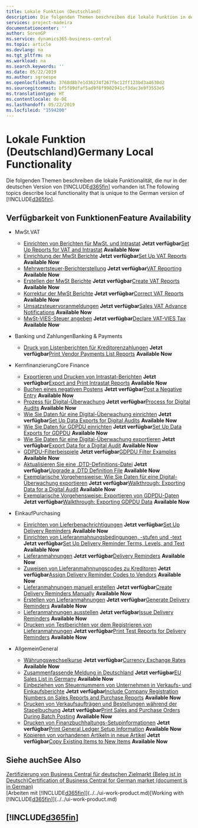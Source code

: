 ```yaml
---
title: Lokale Funktion (Deutschland)
description: Die folgenden Themen beschreiben die lokale Funktion in der deutschen Version von Business Central.
services: project-madeira
documentationcenter: ''
author: SorenGP
ms.service: dynamics365-business-central
ms.topic: article
ms.devlang: na
ms.tgt_pltfrm: na
ms.workload: na
ms.search.keywords: ''
ms.date: 05/22/2019
ms.author: sgroespe
ms.openlocfilehash: 3768d8b7e1d36274f267fbc12ff123bd3a4630d2
ms.sourcegitcommit: bf5f89dfaf5ad9f8f9902941cf3dac3e9f3553e5
ms.translationtype: HT
ms.contentlocale: de-DE
ms.lasthandoff: 05/22/2019
ms.locfileid: "1594200"
---
```

# <a name="germany-local-functionality"></a><span data-ttu-id="2cc81-103">Lokale Funktion (Deutschland)</span><span class="sxs-lookup"><span data-stu-id="2cc81-103">Germany Local Functionality</span></span>
<span data-ttu-id="2cc81-104">Die folgenden Themen beschreiben die lokale Funktionalität, die nur in der deutschen Version von [!INCLUDE[d365fin](../../includes/d365fin_md.md)] vorhanden ist.</span><span class="sxs-lookup"><span data-stu-id="2cc81-104">The following topics describe local functionality that is unique to the German version of [!INCLUDE[d365fin](../../includes/d365fin_md.md)].</span></span>  

## <a name="feature-availability"></a><span data-ttu-id="2cc81-105">Verfügbarkeit von Funktionen</span><span class="sxs-lookup"><span data-stu-id="2cc81-105">Feature Availability</span></span>

* <span data-ttu-id="2cc81-106">MwSt.</span><span class="sxs-lookup"><span data-stu-id="2cc81-106">VAT</span></span>
    * <span data-ttu-id="2cc81-107">[Einrichten von Berichten für MwSt. und Intrastat](how-to-set-up-reports-for-vat-and-intrastat.md) **Jetzt verfügbar**</span><span class="sxs-lookup"><span data-stu-id="2cc81-107">[Set Up Reports for VAT and Intrastat](how-to-set-up-reports-for-vat-and-intrastat.md) **Available Now**</span></span>
    * <span data-ttu-id="2cc81-108">[Einrichtung der MwSt Berichte](how-to-set-up-vat-reports.md) **Jetzt verfügbar**</span><span class="sxs-lookup"><span data-stu-id="2cc81-108">[Set Up VAT Reports](how-to-set-up-vat-reports.md) **Available Now**</span></span>
    * <span data-ttu-id="2cc81-109">[Mehrwertsteuer-Berichterstellung](vat-reporting.md) **Jetzt verfügbar**</span><span class="sxs-lookup"><span data-stu-id="2cc81-109">[VAT Reporting](vat-reporting.md) **Available Now**</span></span>
    * <span data-ttu-id="2cc81-110">[Erstellen der MwSt Berichte](how-to-create-vat-reports.md) **Jetzt verfügbar**</span><span class="sxs-lookup"><span data-stu-id="2cc81-110">[Create VAT Reports](how-to-create-vat-reports.md) **Available Now**</span></span>
    * <span data-ttu-id="2cc81-111">[Korrektur der MwSt Berichte](how-to-correct-vat-reports.md) **Jetzt verfügbar**</span><span class="sxs-lookup"><span data-stu-id="2cc81-111">[Correct VAT Reports](how-to-correct-vat-reports.md) **Available Now**</span></span>
    * <span data-ttu-id="2cc81-112">[Umsatzsteuervoranmeldungen](how-to-set-up-and-export-sales-vat-advance-notifications.md) **Jetzt verfügbar**</span><span class="sxs-lookup"><span data-stu-id="2cc81-112">[Sales VAT Advance Notifications](how-to-set-up-and-export-sales-vat-advance-notifications.md) **Available Now**</span></span>
    * <span data-ttu-id="2cc81-113">[MwSt-VIES-Steuer angeben](how-to-declare-vat-vies-tax.md) **Jetzt verfügbar**</span><span class="sxs-lookup"><span data-stu-id="2cc81-113">[Declare VAT-VIES Tax](how-to-declare-vat-vies-tax.md) **Available Now**</span></span>

* <span data-ttu-id="2cc81-114">Banking und Zahlungen</span><span class="sxs-lookup"><span data-stu-id="2cc81-114">Banking & Payments</span></span>
    * <span data-ttu-id="2cc81-115">[Druck von Listenberichten für Kreditorenzahlungen](how-to-print-vendor-payments-list-reports.md) **Jetzt verfügbar**</span><span class="sxs-lookup"><span data-stu-id="2cc81-115">[Print Vendor Payments List Reports](how-to-print-vendor-payments-list-reports.md) **Available Now**</span></span>

* <span data-ttu-id="2cc81-116">Kernfinanzierung</span><span class="sxs-lookup"><span data-stu-id="2cc81-116">Core Finance</span></span>
    * <span data-ttu-id="2cc81-117">[Exportieren und Drucken von Intrastat-Berichten](how-to-export-and-print-intrastat-reports.md) **Jetzt verfügbar**</span><span class="sxs-lookup"><span data-stu-id="2cc81-117">[Export and Print Intrastat Reports](how-to-export-and-print-intrastat-reports.md) **Available Now**</span></span>
    * <span data-ttu-id="2cc81-118">[Buchen eines negativen Postens](how-to-post-a-negative-entry.md) **Jetzt verfügbar**</span><span class="sxs-lookup"><span data-stu-id="2cc81-118">[Post a Negative Entry](how-to-post-a-negative-entry.md) **Available Now**</span></span>
    * <span data-ttu-id="2cc81-119">[Prozess für Digital-Überwachung](process-for-digital-audits.md) **Jetzt verfügbar**</span><span class="sxs-lookup"><span data-stu-id="2cc81-119">[Process for Digital Audits](process-for-digital-audits.md) **Available Now**</span></span>
    * <span data-ttu-id="2cc81-120">[Wie Sie Daten für eine Digital-Überwachung einrichten](how-to-set-up-data-exports-for-digital-audits.md) **Jetzt verfügbar**</span><span class="sxs-lookup"><span data-stu-id="2cc81-120">[Set Up Data Exports for Digital Audits](how-to-set-up-data-exports-for-digital-audits.md) **Available Now**</span></span>
    * <span data-ttu-id="2cc81-121">[Wie Sie Daten für GDPDU einrichten](how-to-set-up-data-exports-for-gdpdu.md) **Jetzt verfügbar**</span><span class="sxs-lookup"><span data-stu-id="2cc81-121">[Set Up Data Exports for GDPDU](how-to-set-up-data-exports-for-gdpdu.md) **Available Now**</span></span>
    * <span data-ttu-id="2cc81-122">[Wie Sie Daten für eine Digital-Überwachung exportieren](how-to-export-data-for-a-digital-audit.md) **Jetzt verfügbar**</span><span class="sxs-lookup"><span data-stu-id="2cc81-122">[Export Data for a Digital Audit](how-to-export-data-for-a-digital-audit.md) **Available Now**</span></span>
    * <span data-ttu-id="2cc81-123">[GDPDU-Filterbeispiele](gdpdu-filter-examples.md) **Jetzt verfügbar**</span><span class="sxs-lookup"><span data-stu-id="2cc81-123">[GDPDU Filter Examples](gdpdu-filter-examples.md) **Available Now**</span></span>
    * <span data-ttu-id="2cc81-124">[Aktualisieren Sie eine .DTD-Definitions-Datei](how-to-upgrade-a-.dtd-definition-file.md) **Jetzt verfügbar**</span><span class="sxs-lookup"><span data-stu-id="2cc81-124">[Upgrade a .DTD Definition File](how-to-upgrade-a-.dtd-definition-file.md) **Available Now**</span></span>
    * <span data-ttu-id="2cc81-125">[Exemplarische Vorgehensweise: Wie Sie Daten für eine Digital-Überwachung exportieren](walkthrough-exporting-data-for-a-digital-audit.md) **Jetzt verfügbar**</span><span class="sxs-lookup"><span data-stu-id="2cc81-125">[Walkthrough: Exporting Data for a Digital Audit](walkthrough-exporting-data-for-a-digital-audit.md) **Available Now**</span></span>
    * <span data-ttu-id="2cc81-126">[Exemplarische Vorgehensweise: Exportieren von GDPDU-Daten](walkthrough-exporting-gdpdu-data.md) **Jetzt verfügbar**</span><span class="sxs-lookup"><span data-stu-id="2cc81-126">[Walkthrough: Exporting GDPDU Data](walkthrough-exporting-gdpdu-data.md) **Available Now**</span></span>

* <span data-ttu-id="2cc81-127">Einkauf</span><span class="sxs-lookup"><span data-stu-id="2cc81-127">Purchasing</span></span>
    * <span data-ttu-id="2cc81-128">[Einrichten von Lieferbenachrichtigungen](how-to-set-up-delivery-reminders.md) **Jetzt verfügbar**</span><span class="sxs-lookup"><span data-stu-id="2cc81-128">[Set Up Delivery Reminders](how-to-set-up-delivery-reminders.md) **Available Now**</span></span>
    * <span data-ttu-id="2cc81-129">[Einrichten von Lieferanmahnungsbedingungen, -stufen und -text](how-to-set-up-delivery-reminder-terms-levels-and-text.md) **Jetzt verfügbar**</span><span class="sxs-lookup"><span data-stu-id="2cc81-129">[Set Up Delivery Reminder Terms, Levels, and Text](how-to-set-up-delivery-reminder-terms-levels-and-text.md) **Available Now**</span></span>
    * <span data-ttu-id="2cc81-130">[Lieferanmahnungen](delivery-reminders.md) **Jetzt verfügbar**</span><span class="sxs-lookup"><span data-stu-id="2cc81-130">[Delivery Reminders](delivery-reminders.md) **Available Now**</span></span>
    * <span data-ttu-id="2cc81-131">[Zuweisen von Lieferanmahnnungscodes zu Kreditoren](how-to-assign-delivery-reminder-codes-to-vendors.md) **Jetzt verfügbar**</span><span class="sxs-lookup"><span data-stu-id="2cc81-131">[Assign Delivery Reminder Codes to Vendors](how-to-assign-delivery-reminder-codes-to-vendors.md) **Available Now**</span></span>
    * <span data-ttu-id="2cc81-132">[Lieferanmahnungen manuell erstellen](how-to-create-delivery-reminders-manually.md) **Jetzt verfügbar**</span><span class="sxs-lookup"><span data-stu-id="2cc81-132">[Create Delivery Reminders Manually](how-to-create-delivery-reminders-manually.md) **Available Now**</span></span>
    * <span data-ttu-id="2cc81-133">[Erstellen von Lieferanmahnungen](how-to-generate-delivery-reminders.md) **Jetzt verfügbar**</span><span class="sxs-lookup"><span data-stu-id="2cc81-133">[Generate Delivery Reminders](how-to-generate-delivery-reminders.md) **Available Now**</span></span>
    * <span data-ttu-id="2cc81-134">[Lieferanmahnungen ausstellen](how-to-issue-delivery-reminders.md) **Jetzt verfügbar**</span><span class="sxs-lookup"><span data-stu-id="2cc81-134">[Issue Delivery Reminders](how-to-issue-delivery-reminders.md) **Available Now**</span></span>
    * <span data-ttu-id="2cc81-135">[Drucken von Testberichten vor dem Registrieren von Lieferanmahnungen](how-to-print-test-reports-for-delivery-reminders.md) **Jetzt verfügbar**</span><span class="sxs-lookup"><span data-stu-id="2cc81-135">[Print Test Reports for Delivery Reminders](how-to-print-test-reports-for-delivery-reminders.md) **Available Now**</span></span>

* <span data-ttu-id="2cc81-136">Allgemein</span><span class="sxs-lookup"><span data-stu-id="2cc81-136">General</span></span>
    * <span data-ttu-id="2cc81-137">[Währungswechselkurse](currency-exchange-rates.md) **Jetzt verfügbar**</span><span class="sxs-lookup"><span data-stu-id="2cc81-137">[Currency Exchange Rates](currency-exchange-rates.md) **Available Now**</span></span>
    * <span data-ttu-id="2cc81-138">[Zusammenfassende Meldung in Deutschland](eu-sales-list-in-germany.md) **Jetzt verfügbar**</span><span class="sxs-lookup"><span data-stu-id="2cc81-138">[EU Sales List in Germany](eu-sales-list-in-germany.md) **Available Now**</span></span>
    * <span data-ttu-id="2cc81-139">[Einbeziehen von Steuernummern von Unternehmen in Verkaufs- und Einkaufsberichte](how-to-include-company-registration-numbers-on-sales-reports-and-purchase-reports.md) **Jetzt verfügbar**</span><span class="sxs-lookup"><span data-stu-id="2cc81-139">[Include Company Registration Numbers on Sales Reports and Purchase Reports](how-to-include-company-registration-numbers-on-sales-reports-and-purchase-reports.md) **Available Now**</span></span>
    * <span data-ttu-id="2cc81-140">[Drucken von Verkaufsaufträgen und Bestellungen während der Stapelbuchung](how-to-print-sales-and-purchase-orders-during-batch-posting.md) **Jetzt verfügbar**</span><span class="sxs-lookup"><span data-stu-id="2cc81-140">[Print Sales and Purchase Orders During Batch Posting](how-to-print-sales-and-purchase-orders-during-batch-posting.md) **Available Now**</span></span>
    * <span data-ttu-id="2cc81-141">[Drucken von Finanzbuchhaltungs-Setupinformationen](how-to-print-general-ledger-setup-information.md) **Jetzt verfügbar**</span><span class="sxs-lookup"><span data-stu-id="2cc81-141">[Print General Ledger Setup Information](how-to-print-general-ledger-setup-information.md) **Available Now**</span></span>
    * <span data-ttu-id="2cc81-142">[ Kopieren von vorhandenen Artikeln in neue Artikel](how-to-copy-existing-items-to-new-items.md) **Jetzt verfügbar**</span><span class="sxs-lookup"><span data-stu-id="2cc81-142">[Copy Existing Items to New Items](how-to-copy-existing-items-to-new-items.md) **Available Now**</span></span>

## <a name="see-also"></a><span data-ttu-id="2cc81-143">Siehe auch</span><span class="sxs-lookup"><span data-stu-id="2cc81-143">See Also</span></span>
[<span data-ttu-id="2cc81-144">Zertifizierung von Business Central für deutschen Zielmarkt (Beleg ist in Deutsch)</span><span class="sxs-lookup"><span data-stu-id="2cc81-144">Certification of Business Central for German market (document is in German)</span></span>](https://go.microsoft.com/fwlink/?linkid=875256)  
<span data-ttu-id="2cc81-145">[Arbeiten mit [!INCLUDE[d365fin](../../includes/d365fin_md.md)]](../../ui-work-product.md)</span><span class="sxs-lookup"><span data-stu-id="2cc81-145">[Working with [!INCLUDE[d365fin](../../includes/d365fin_md.md)]](../../ui-work-product.md)</span></span>  

## [!INCLUDE[d365fin](../../includes/free_trial_md.md)]  
